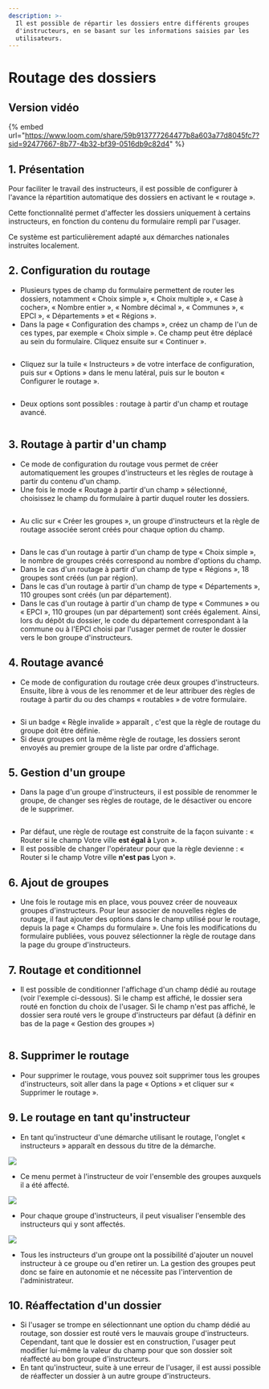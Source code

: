 ```yaml
---
description: >-
  Il est possible de répartir les dossiers entre différents groupes
  d'instructeurs, en se basant sur les informations saisies par les
  utilisateurs.
---
```


# Routage des dossiers

## Version vidéo

{% embed url="https://www.loom.com/share/59b913777264477b8a603a77d8045fc7?sid=92477667-8b77-4b32-bf39-0516db9c82d4" %}

## 1. **Présentation**&#x20;

Pour faciliter le travail des instructeurs, il est possible de configurer à l'avance la répartition automatique des dossiers en activant le « routage ».

Cette fonctionnalité permet d'affecter les dossiers uniquement à certains instructeurs, en fonction du contenu du formulaire rempli par l'usager.

Ce système est particulièrement adapté aux démarches nationales instruites localement.

## **2. Configuration du routage**&#x20;

* Plusieurs types de champ du formulaire permettent de router les dossiers, notamment « Choix simple », « Choix multiple », « Case à  cocher»,  « Nombre entier »,  « Nombre décimal », « Communes »,  « EPCI », « Départements » et « Régions ».
* Dans la page « Configuration des champs », créez un champ de l'un de ces types, par exemple « Choix simple ». Ce champ peut être déplacé au sein du formulaire. Cliquez ensuite sur « Continuer ».

<figure><img src="../.gitbook/assets/Screenshot from 2023-09-21 10-56-17.png" alt=""><figcaption></figcaption></figure>

* Cliquez sur la tuile « Instructeurs » de votre interface de configuration, puis sur « Options » dans le menu latéral, puis sur le bouton « Configurer le routage ».

<figure><img src="../.gitbook/assets/Screenshot from 2023-09-21 10-58-03.png" alt=""><figcaption></figcaption></figure>

* Deux options sont possibles : routage à partir d'un champ et routage avancé.

<figure><img src="../.gitbook/assets/Screenshot from 2023-09-21 10-58-32.png" alt=""><figcaption></figcaption></figure>

## **3.  Routage à partir d'un champ**

* Ce mode de configuration du routage vous permet de créer automatiquement les groupes d'instructeurs et les règles de routage à partir du contenu d'un champ.
* Une fois le mode « Routage à partir d'un champ » sélectionné, choisissez le champ du formulaire à partir duquel router les dossiers.

<figure><img src="../.gitbook/assets/Screenshot from 2023-09-21 10-59-13.png" alt=""><figcaption></figcaption></figure>

* Au clic sur « Créer les groupes », un groupe d'instructeurs et la règle de routage associée seront créés pour chaque option du champ.

<figure><img src="../.gitbook/assets/Screenshot from 2023-09-21 10-59-46.png" alt=""><figcaption></figcaption></figure>

* Dans le cas d'un routage à partir d'un champ de type  « Choix simple », le nombre de groupes créés correspond au nombre d'options du champ.
* Dans le cas d'un routage à partir d'un champ de type « Régions », 18 groupes sont créés (un par région).
* Dans le cas d'un routage à partir d'un champ de type « Départements », 110 groupes sont créés (un par département).
* Dans le cas d'un routage à partir d'un champ de type « Communes » ou « EPCI », 110 groupes (un par département) sont créés également. Ainsi, lors du dépôt du dossier, le code du département correspondant à la commune ou à l'EPCI choisi par l'usager permet de router le dossier vers le bon groupe d'instructeurs.

## 4. Routage avancé&#x20;

* Ce mode de configuration du routage crée deux groupes d'instructeurs. Ensuite, libre à vous de les renommer et de leur attribuer des règles de routage à partir du ou des champs « routables » de votre formulaire.

<figure><img src="../.gitbook/assets/Screenshot from 2023-09-21 11-00-49.png" alt=""><figcaption></figcaption></figure>

* Si un badge « Règle invalide » apparaît , c'est que la règle de routage du groupe doit être définie.
* Si deux groupes ont la même règle de routage, les dossiers seront envoyés au premier groupe de la liste par ordre d'affichage.

## 5. Gestion d'un groupe

* Dans la page d'un groupe d'instructeurs, il est possible de renommer le groupe, de changer ses règles de routage, de le désactiver ou encore de le supprimer.

<figure><img src="../.gitbook/assets/Screenshot from 2023-09-21 11-05-20.png" alt=""><figcaption></figcaption></figure>

* Par défaut, une règle de routage est construite de la façon suivante : « Router si le champ Votre ville **est égal à** Lyon ».
* Il est possible de changer l'opérateur pour que la règle devienne : « Router si le champ Votre ville **n'est pas** Lyon ».

## 6. Ajout de groupes

* Une fois le routage mis en place, vous pouvez créer de nouveaux groupes d'instructeurs. Pour leur associer de nouvelles règles de routage, il faut ajouter des options dans le champ utilisé pour le routage, depuis la page « Champs du formulaire ». Une fois les modifications du formulaire publiées, vous pouvez sélectionner la règle de routage dans la page du groupe d'instructeurs.&#x20;

## 7. Routage et conditionnel

* Il est possible de conditionner l'affichage d'un champ dédié au routage (voir l'exemple ci-dessous). Si le champ est affiché, le dossier sera routé en fonction du choix de l'usager. Si le champ n'est pas affiché, le dossier sera routé vers le groupe d'instructeurs par défaut (à définir en bas de la page « Gestion des groupes »)

<figure><img src="../.gitbook/assets/image.png" alt=""><figcaption></figcaption></figure>

## 8. Supprimer le routage

* Pour supprimer le routage, vous pouvez soit supprimer tous les groupes d'instructeurs, soit aller dans la page « Options » et cliquer sur « Supprimer le routage ».

## 9. Le routage en tant qu'instructeur&#x20;

* En tant qu'instructeur d'une démarche utilisant le routage, l'onglet « instructeurs » apparaît en dessous du titre de la démarche.

![](<../.gitbook/assets/Screenshot 2020-01-31 at 10.56.48.png>)

* Ce menu permet à l'instructeur de voir l'ensemble des groupes auxquels il a été affecté.&#x20;

![](<../.gitbook/assets/Screenshot 2020-01-31 at 11.28.49.png>)

* Pour chaque groupe d'instructeurs, il peut visualiser l'ensemble des instructeurs qui y sont affectés.

![](<../.gitbook/assets/Screenshot 2020-01-31 at 11.29.53.png>)

* Tous les instructeurs d'un groupe ont la possibilité d'ajouter un nouvel instructeur à ce groupe ou d'en retirer un. La gestion des groupes peut donc se faire en autonomie et ne nécessite pas l'intervention de l'administrateur.&#x20;

## 10. Réaffectation d'un dossier

* Si l'usager se trompe en sélectionnant une option du champ dédié au routage, son dossier est routé vers le mauvais groupe d'instructeurs. Cependant, tant que le dossier est en construction, l'usager peut modifier lui-même la valeur du champ pour que son dossier soit réaffecté au bon groupe d'instructeurs.
* En tant qu'instructeur, suite à une erreur de l'usager, il est aussi possible de réaffecter un dossier à un autre groupe d'instructeurs.&#x20;



<figure><img src="../.gitbook/assets/Screenshot from 2023-07-25 10-12-43.png" alt=""><figcaption></figcaption></figure>



